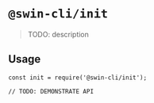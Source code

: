 # `@swin-cli/init`

> TODO: description

## Usage

```
const init = require('@swin-cli/init');

// TODO: DEMONSTRATE API
```
